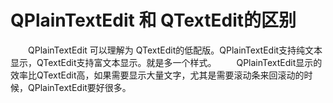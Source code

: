 # QPlainTextEdit 和 QTextEdit的区别

&emsp;&emsp;QPlainTextEdit 可以理解为 QTextEdit的低配版。QPlainTextEdit支持纯文本显示，QTextEdit支持富文本显示。就是多一个样式。
&emsp;&emsp;QPlainTextEdit显示的效率比QTextEdit高，如果需要显示大量文字，尤其是需要滚动条来回滚动的时候，QPlainTextEdit要好很多。